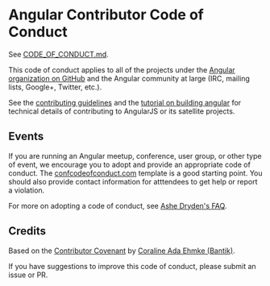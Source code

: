 # Angular Contributor Code of Conduct

See [CODE_OF_CONDUCT.md](https://github.com/angular/code-of-conduct/blob/master/CODE_OF_CONDUCT.md).

This code of conduct applies to all of the projects under the [Angular organization on GitHub](https://github.com/orgs/angular/) and the Angular community at large (IRC, mailing lists, Google+, Twitter, etc.).

See the [contributing guidelines](https://github.com/angular/angular.js/blob/master/CONTRIBUTING.md) and the [tutorial on building angular](http://docs.angularjs.org/misc/contribute) for technical details of contributing to AngularJS or its satellite projects.


## Events

If you are running an Angular meetup, conference, user group, or other type of event, we encourage you to adopt and provide an appropriate code of conduct.
The [confcodeofconduct.com](http://confcodeofconduct.com/) template is a good starting point.
You should also provide contact information for atttendees to get help or report a violation.

For more on adopting a code of conduct, see [Ashe Dryden's FAQ](http://ashedryden.com/blog/codes-of-conduct-101-faq).


## Credits

Based on the [Contributor Covenant](https://github.com/Bantik/contributor_covenant) by [Coraline Ada Ehmke (Bantik)](https://github.com/Bantik).

If you have suggestions to improve this code of conduct, please submit an issue or PR.
